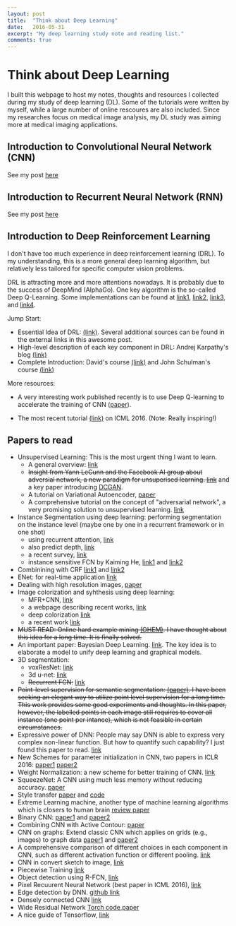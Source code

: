 ```yaml
---
layout: post
title:  "Think about Deep Learning"
date:   2016-05-31
excerpt: "My deep learning study note and reading list."
comments: true
---
```


# Think about Deep Learning 

I built this webpage to host my notes, thoughts and resources I collected during my study of deep learning (DL). Some of the tutorials were written by myself, while a large number of online rescoures are also included. Since my researches focus on medical image analysis, my DL study was aiming more at medical imaging applications. 

## Introduction to Convolutional Neural Network (CNN)

See my post [here](https://docs.google.com/a/nd.edu/presentation/d/1TMbLXgk1oF8YUJYkX1zXPAmr7L4e24XIuk8Gz370ShM/present?usp=sharing) 

## Introduction to Recurrent Neural Network (RNN)

See my post [here](http://www3.nd.edu/~jchen16/2016-04-26-introduction-to-rnn.html)

## Introduction to Deep Reinforcement Learning 

I don't have too much experience in deep reinforcement learning (DRL). To my understanding, this is a more general deep learning algorithm, but relatively less tailored for specific computer vision problems. 

DRL is attracting more and more attentions nowadays. It is probably due to the success of DeepMind (AlphaGo). One key algorithm is the so-called Deep Q-Learning. Some implementations can be found at [link1](https://github.com/tambetm/DeepMind-Atari-Deep-Q-Learner), [link2](https://github.com/SeanNaren/TorchQLearningExample), [link3](https://github.com/kuz/DeepMind-Atari-Deep-Q-Learner), and [link4](https://github.com/iassael/torch-bootstrapped-dqn).

Jump Start:

* Essential Idea of DRL: [(link)](https://www.nervanasys.com/demystifying-deep-reinforcement-learning/). Several additional sources can be found in the external links in this awesome post.
* High-level description of each key component in DRL: Andrej Karpathy's blog [(link)](http://karpathy.github.io/2016/05/31/rl/)
* Complete Introduction: David's course [(link)](http://www0.cs.ucl.ac.uk/staff/d.silver/web/Teaching.html) and John Schulman's course [(link)](http://rll.berkeley.edu/deeprlcourse/#syllabus) 


More resources: 

* A very interesting work published recently is to use Deep Q-learning to accelerate the training of CNN ([paper](http://arxiv.org/abs/1606.01467)).
 
* The most recent tutorial [(link)](http://icml.cc/2016/tutorials/deep_rl_tutorial.pdf) on ICML 2016. (Note: Really inspiring!)

## Papers to read

* Unsupervised Learning: This is the most urgent thing I want to learn. 
	* A general overview: [link](https://culurciello.github.io//tech/2016/06/10/unsup.html)
	* ~~Insight from Yann LeCunn and the Facebook AI group about adversial network, a new paradigm for unsuperised learning. [link](https://code.facebook.com/posts/1587249151575490/a-path-to-unsupervised-learning-through-adversarial-networks/)~~ and a key paper introducing [DCGAN](http://arxiv.org/abs/1511.06434).  
	* A tutorial on Variational Autoencoder, [paper](http://arxiv.org/abs/1606.05908)
	* A comprehensive tutorial on the concept of "adversarial network", a very promising solution to unsupervised learning. [link](https://ishmaelbelghazi.github.io/ALI/)
* Instance Segmentation using deep learning: performing segmentation on the instance level (maybe one by one in a recurrent framework or in one shot)
	* using recurrent attention, [link](http://arxiv.org/abs/1605.09410)
	* also predict depth, [link](http://arxiv.org/abs/1604.05096)
	* a recent survey, [link](http://arxiv.org/abs/1602.06541)
	* instance sensitive FCN by Kaiming He, [link1](http://arxiv.org/abs/1603.08678) and [link2](http://arxiv.org/abs/1512.04412)
* Combinining with CRF [link1](https://arxiv.org/abs/1412.7062) and [link2](http://arxiv.org/abs/1511.03328)
* ENet: for real-time application [link](https://arxiv.org/abs/1606.02147)
* Dealing with high resolution images, [paper](http://arxiv.org/abs/1606.02585v1)
* Image colorization and syhthesis using deep learning:
	* MFR+CNN, [link](http://arxiv.org/pdf/1601.04589v1.pdf)
	* a webpage describing recent works, [link](http://richzhang.github.io/colorization/)
	* deep colorization [link](http://www.cs.cityu.edu.hk/~qiyang/publications/iccv-15.pdf)
	* a recent work [link](http://arxiv.org/pdf/1603.08511.pdf)
* ~~MUST READ: Online hard example mining [(OHEM)](https://arxiv.org/pdf/1604.03540v1.pdf). I have thought about this idea for a long time. It is finally solved.~~ 
* An important paper: Bayesian Deep Learning. [link](http://arxiv.org/pdf/1608.06884.pdf). The key idea is to elaborate a model to unify deep learning and graphical models.
* 3D segmentation:
	* voxResNet: [link](https://arxiv.org/abs/1608.05895)
	* 3d u-net: [link](https://arxiv.org/abs/1606.06650)
	* ~~Recurrent FCN:~~ [link](https://arxiv.org/abs/1608.03974)
* ~~Point-level supervision for semantic segmentation: [(paper)](http://arxiv.org/abs/1506.02106). I have been seeking an elegant way to utilize point level supervision for a long time. This work provides some good experiments and thoughts. In this paper, however, the labelled points in each image still requires to cover all instance (one point per intance), which is not feasible in certain circumstances.~~   
* Expressive power of DNN: People may say DNN is able to express very complex non-linear function. But how to quantify such capability? I just found this paper to read. [link](http://arxiv.org/abs/1606.05336) 
* New Schemes for parameter initialization in CNN, two papers in ICLR 2016: [paper1](http://arxiv.org/pdf/1511.06856v2.pdf) [paper2](http://arxiv.org/pdf/1511.06422v7.pdf)
* Weight Normalization: a new scheme for better training of CNN. [link](https://arxiv.org/pdf/1602.07868.pdf)
* SqueezeNet: A CNN using much less memory without reducing accuracy. [paper](http://arxiv.org/abs/1602.07360)
* Style transfer [paper](http://arxiv.org/abs/1508.06576) and [code](https://github.com/fzliu/style-transfer)
* Extreme Learning machine, another type of machine learning algorithms which is closers to human brain [review paper](http://www.sciencedirect.com/science/article/pii/S0893608014002214)
* Binary CNN: [paper1](http://arxiv.org/abs/1511.00363) and [paper2](http://arxiv.org/abs/1603.05279)
* Combining CNN with Active Contour: [paper](http://arxiv.org/pdf/1607.05074v1.pdf)
* CNN on graphs: Extend classic CNN which applies on grids (e.g., images) to graph data [paper1](http://arxiv.org/abs/1605.05273) and [paper2](http://arxiv.org/abs/1506.05163)
* A comprehensive comparison of different choices in each component in CNN, such as different activation function or different pooling. [link](http://arxiv.org/abs/1606.02228)
* CNN in convert sketch to image, [link](https://arxiv.org/abs/1606.03073)
* Piecewise Training [link](http://arxiv.org/abs/1504.01013)
* Object detection using R-FCN, [link](https://arxiv.org/abs/1605.06409)
* Pixel Recuurent Neural Network (best paper in ICML 2016), [link](http://arxiv.org/abs/1601.06759?url_type=39&object_type=webpage&pos=1)
* Edge detection by DNN. [github link](https://github.com/s9xie/hed/blob/master/README.md)
* Densely connected CNN [link](http://arxiv.org/pdf/1608.06993.pdf)
* Wide Residual Network [Torch code](https://github.com/szagoruyko/wide-residual-networks),[paper](http://arxiv.org/abs/1605.07146)
* A nice guide of Tensorflow, [link](https://www.oreilly.com/learning/hello-tensorflow) 





